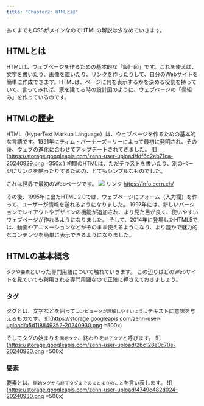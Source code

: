 ```yaml
---
title: "Chapter2: HTMLとは"
---
```

あくまでもCSSがメインなのでHTMLの解説は少なめでいきます。

## HTMLとは

HTMLは、ウェブページを作るための基本的な「設計図」です。これを使えば、文字を書いたり、画像を置いたり、リンクを作ったりして、自分のWebサイトを簡単に作成できます。HTMLは、ページに何を表示するかを決める役割を持っていて、言ってみれば、家を建てる時の設計図のように、ウェブページの「骨組み」を作っているのです。

## HTMLの歴史

HTML（HyperText Markup Language）は、ウェブページを作るための基本的な言語です。1991年にティム・バーナーズ＝リーによって最初に発明され、その後、ウェブの進化に合わせてアップデートされてきました。
![](<https://storage.googleapis.com/zenn-user-upload/fdf6c2eb71ca-20240929.png> =350x )
初期のHTMLは、ただテキストを書いたり、別のページにリンクを貼ったりするための、とてもシンプルなものでした。

これは世界で最初のWebページです。
![](https://storage.googleapis.com/zenn-user-upload/7d1232eb232e-20240929.png)
リンク
<https://info.cern.ch/>

その後、1995年に出たHTML 2.0では、ウェブページにフォーム（入力欄）を作って、ユーザーが情報を送れるようになりました。
1997年には、新しいバージョンでレイアウトやデザインの機能が追加され、より見た目が良く、使いやすいウェブページが作れるようになりました。
そして、2014年に登場したHTML5では、動画やアニメーションなどがそのまま使えるようになり、より豊かで魅力的なコンテンツを簡単に表示できるようになりました。

## HTMLの基本概念

`タグ`や`要素`といった専門用語について触れていきます。
この辺りはどのWebサイトを見ていても利用される専門用語なので正確に押さえておきましょう。

### タグ

タグとは、文字などを囲って`コンピュータが理解しやすいように`テキストに意味を与えるものです。
![](<https://storage.googleapis.com/zenn-user-upload/a5d118849352-20240930.png> =500x)

そしてタグの始まりを`開始タグ`、終わりを`終了タグ`と呼びます。
![](<https://storage.googleapis.com/zenn-user-upload/2bc128e0c70e-20240930.png> =500x)

### 要素

要素とは、`開始タグから終了タグまでのまとまりのこと`を言い表します。
![](<https://storage.googleapis.com/zenn-user-upload/4749c482d024-20240930.png> =500x)
